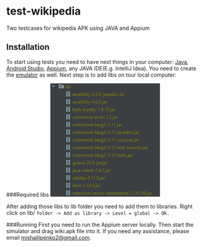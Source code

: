 # test-wikipedia
Two testcases for wikipedia APK using JAVA and Appium

## Installation
To start using tests you need to have next things in your computer:
[Java](https://www.guru99.com/install-java.html), [Android Studio](https://developer.android.com/studio), [Appium](http://appium.io/docs/en/writing-running-appium/running-tests/), any JAVA IDE(E.g. IntelliJ Idea).
You need to create the [emulator](https://developer.android.com/studio/run/emulator) as well. 
Next step is to add libs on tour local computer:

###Required libs
![img.png](required_libs.png)

After adding those libs to lib folder you need to add them to libraries. Right click on lib/ 
```folder -> Add as library -> Level = global -> OK.```

###Running
First you need to run the Appium server locally. Then start the simulator and drag wiki.apk file into it.
If you need any assistance, please email mishailipenko2@gmail.com.